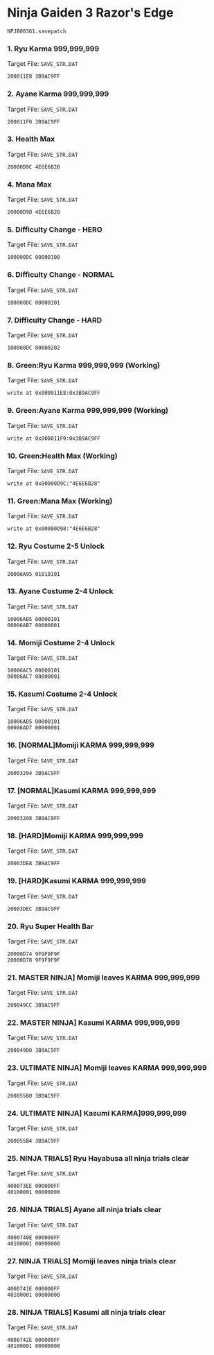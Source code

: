 #  Ninja Gaiden 3 Razor's Edge 

`NPJB00361.savepatch`

### 1. Ryu Karma 999,999,999

Target File: `SAVE_STR.DAT`

```
200011E8 3B9AC9FF
```

### 2. Ayane Karma 999,999,999

Target File: `SAVE_STR.DAT`

```
200011F0 3B9AC9FF
```

### 3. Health Max

Target File: `SAVE_STR.DAT`

```
20000D9C 4E6E6B28
```

### 4. Mana Max

Target File: `SAVE_STR.DAT`

```
20000D98 4E6E6B28
```

### 5. Difficulty Change - HERO

Target File: `SAVE_STR.DAT`

```
100000DC 00000100
```

### 6. Difficulty Change - NORMAL

Target File: `SAVE_STR.DAT`

```
100000DC 00000101
```

### 7. Difficulty Change - HARD

Target File: `SAVE_STR.DAT`

```
100000DC 00000202
```

### 8. Green:Ryu Karma 999,999,999 (Working)

Target File: `SAVE_STR.DAT`

```
write at 0x000011E8:0x3B9AC9FF
```

### 9. Green:Ayane Karma 999,999,999 (Working)

Target File: `SAVE_STR.DAT`

```
write at 0x000011F0:0x3B9AC9FF
```

### 10. Green:Health Max (Working)

Target File: `SAVE_STR.DAT`

```
write at 0x00000D9C:"4E6E6B28"
```

### 11. Green:Mana Max (Working)

Target File: `SAVE_STR.DAT`

```
write at 0x00000D98:"4E6E6B28"
```

### 12. Ryu Costume 2-5 Unlock

Target File: `SAVE_STR.DAT`

```
20006A95 01010101
```

### 13. Ayane Costume 2-4 Unlock

Target File: `SAVE_STR.DAT`

```
10006AB5 00000101
00006AB7 00000001
```

### 14. Momiji Costume 2-4 Unlock

Target File: `SAVE_STR.DAT`

```
10006AC5 00000101
00006AC7 00000001
```

### 15. Kasumi Costume 2-4 Unlock

Target File: `SAVE_STR.DAT`

```
10006AD5 00000101
00006AD7 00000001
```

### 16. [NORMAL]Momiji KARMA 999,999,999

Target File: `SAVE_STR.DAT`

```
20003204 3B9AC9FF
```

### 17. [NORMAL]Kasumi KARMA 999,999,999

Target File: `SAVE_STR.DAT`

```
20003208 3B9AC9FF
```

### 18. [HARD]Momiji KARMA 999,999,999

Target File: `SAVE_STR.DAT`

```
20003DE8 3B9AC9FF
```

### 19. [HARD]Kasumi KARMA 999,999,999

Target File: `SAVE_STR.DAT`

```
20003DEC 3B9AC9FF
```

### 20. Ryu Super Health Bar

Target File: `SAVE_STR.DAT`

```
20000D74 9F9F9F9F
20000D78 9F9F9F9F
```

### 21. MASTER NINJA] Momiji leaves KARMA 999,999,999

Target File: `SAVE_STR.DAT`

```
200049CC 3B9AC9FF
```

### 22. MASTER NINJA] Kasumi KARMA 999,999,999

Target File: `SAVE_STR.DAT`

```
200049D0 3B9AC9FF
```

### 23. ULTIMATE NINJA] Momiji leaves KARMA 999,999,999

Target File: `SAVE_STR.DAT`

```
200055B0 3B9AC9FF
```

### 24. ULTIMATE NINJA] Kasumi KARMA]999,999,999

Target File: `SAVE_STR.DAT`

```
200055B4 3B9AC9FF
```

### 25. NINJA TRIALS] Ryu Hayabusa all ninja trials clear

Target File: `SAVE_STR.DAT`

```
400073EE 000000FF
40100001 00000000
```

### 26. NINJA TRIALS] Ayane all ninja trials  clear

Target File: `SAVE_STR.DAT`

```
4000740E 000000FF
40100001 00000000
```

### 27. NINJA TRIALS] Momiji leaves ninja trials  clear

Target File: `SAVE_STR.DAT`

```
4000741E 000000FF
40100001 00000000
```

### 28. NINJA TRIALS] Kasumi all ninja trials  clear

Target File: `SAVE_STR.DAT`

```
4000742E 000000FF
40100001 00000000
```

